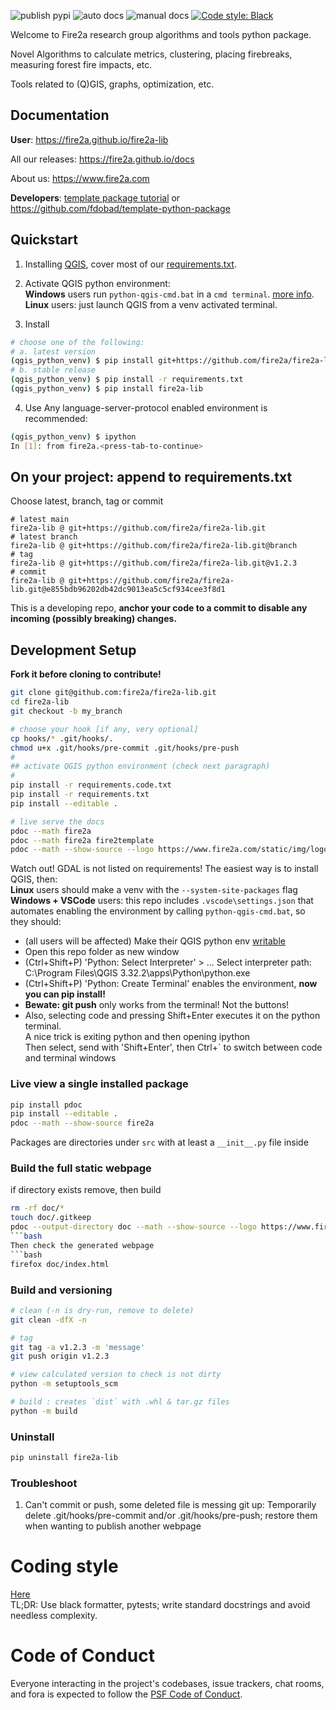 ![publish pypi](https://github.com/fire2a/fire2a-lib/actions/workflows/publish-pypi.yml/badge.svg)
![auto docs](https://github.com/fire2a/fire2a-lib/actions/workflows/auto-docs.yml/badge.svg)
![manual docs](https://github.com/fire2a/fire2a-lib/actions/workflows/publish-docs.yml/badge.svg)
<a href=https://github.com/psf/black>![Code style: Black](https://img.shields.io/badge/code%20style-black-000000.svg)</a>

Welcome to Fire2a research group algorithms and tools python package.

Novel Algorithms to calculate metrics, clustering, placing firebreaks, measuring forest fire impacts, etc.

Tools related to (Q)GIS, graphs, optimization, etc.

## Documentation

__User__: https://fire2a.github.io/fire2a-lib

All our releases: https://fire2a.github.io/docs

About us: https://www.fire2a.com

__Developers__: [template package tutorial](development_tutorial.md) or https://github.com/fdobad/template-python-package

## Quickstart

1. Installing [QGIS](https://qgis.org), cover most of our [requirements.txt](https://raw.githubusercontent.com/fire2a/fire2a-lib/main/requirements.txt).

2. Activate QGIS python environment:  
__Windows__ users run `python-qgis-cmd.bat` in a `cmd terminal`. [more info](https://fire2a.github.io/docs/docs/qgis/README.html#making-an-environment-launcher).  
__Linux__ users: just launch QGIS from a venv activated terminal.

3. Install
```bash
# choose one of the following:
# a. latest version
(qgis_python_venv) $ pip install git+https://github.com/fire2a/fire2a-lib.git
# b. stable release
(qgis_python_venv) $ pip install -r requirements.txt
(qgis_python_venv) $ pip install fire2a-lib
```

4. Use
Any language-server-protocol enabled environment is recommended:
```bash
(qgis_python_venv) $ ipython
In [1]: from fire2a.<press-tab-to-continue>
```
## On your project: append to requirements.txt
Choose latest, branch, tag or commit
```
# latest main
fire2a-lib @ git+https://github.com/fire2a/fire2a-lib.git
# latest branch
fire2a-lib @ git+https://github.com/fire2a/fire2a-lib.git@branch
# tag
fire2a-lib @ git+https://github.com/fire2a/fire2a-lib.git@v1.2.3
# commit
fire2a-lib @ git+https://github.com/fire2a/fire2a-lib.git@e855bdb96202db42dc9013ea5c5cf934cee3f8d1
```
This is a developing repo, __anchor your code to a commit to disable any incoming (possibly breaking) changes.__

## Development Setup
__Fork it before cloning to contribute!__
```bash
git clone git@github.com:fire2a/fire2a-lib.git
cd fire2a-lib
git checkout -b my_branch

# choose your hook [if any, very optional]
cp hooks/* .git/hooks/.
chmod u+x .git/hooks/pre-commit .git/hooks/pre-push
#
## activate QGIS python environment (check next paragraph)
#
pip install -r requirements.code.txt
pip install -r requirements.txt
pip install --editable .

# live serve the docs
pdoc --math fire2a
pdoc --math fire2a fire2template
pdoc --math --show-source --logo https://www.fire2a.com/static/img/logo_1_.png --favicon https://www.fire2a.com/static/img/logo_1_.png fire2a
```
Watch out! GDAL is not listed on requirements! The easiest way is to install QGIS, then:  
__Linux__ users should make a venv with the `--system-site-packages` flag  
__Windows + VSCode__ users: this repo includes `.vscode\settings.json` that automates enabling the environment by  calling `python-qgis-cmd.bat`, so they should:
- (all users will be affected) Make their QGIS python env [writable](https://fire2a.github.io/docs/docs/qgis/README.html#make-it-writable)
- Open this repo folder as new window
- (Ctrl+Shift+P) 'Python: Select Interpreter' > ... Select interpreter path: C:\Program Files\QGIS 3.32.2\apps\Python\python.exe
- (Ctrl+Shift+P) 'Python: Create Terminal' enables the environment, __now you can pip install!__
- __Bewate: git push__ only works from the terminal! Not the buttons!
- Also, selecting code and pressing Shift+Enter executes it on the python terminal.  
A nice trick is exiting python and then opening ipython  
Then select, send with 'Shift+Enter', then Ctrl+` to switch between code and terminal windows

### Live view a single installed package
```bash
pip install pdoc
pip install --editable .
pdoc --math --show-source fire2a
```
Packages are directories under `src` with at least a `__init__.py` file inside

### Build the full static webpage
if directory exists remove, then build
```bash
rm -rf doc/*
touch doc/.gitkeep
pdoc --output-directory doc --math --show-source --logo https://www.fire2a.com/static/img/logo_1_.png --favicon https://www.fire2a.com/static/img/logo_1_.png fire2a fire2template
```bash
Then check the generated webpage
```bash
firefox doc/index.html
```

### Build and versioning
```bash
# clean (-n is dry-run, remove to delete)
git clean -dfX -n

# tag
git tag -a v1.2.3 -m 'message'
git push origin v1.2.3

# view calculated version to check is not dirty
python -m setuptools_scm

# build : creates `dist` with .whl & tar.gz files
python -m build
```

### Uninstall
```bash
pip uninstall fire2a-lib
```
### Troubleshoot
1. Can't commit or push, some deleted file is messing git up: Temporarily delete .git/hooks/pre-commit and/or .git/hooks/pre-push; restore them when wanting to publish another webpage

# Coding style
[Here](./coding_style.md)  
TL;DR: Use black formatter, pytests; write standard docstrings and avoid needless complexity.

# Code of Conduct

Everyone interacting in the project's codebases, issue trackers,
chat rooms, and fora is expected to follow the
[PSF Code of Conduct](https://www.python.org/psf/conduct).
